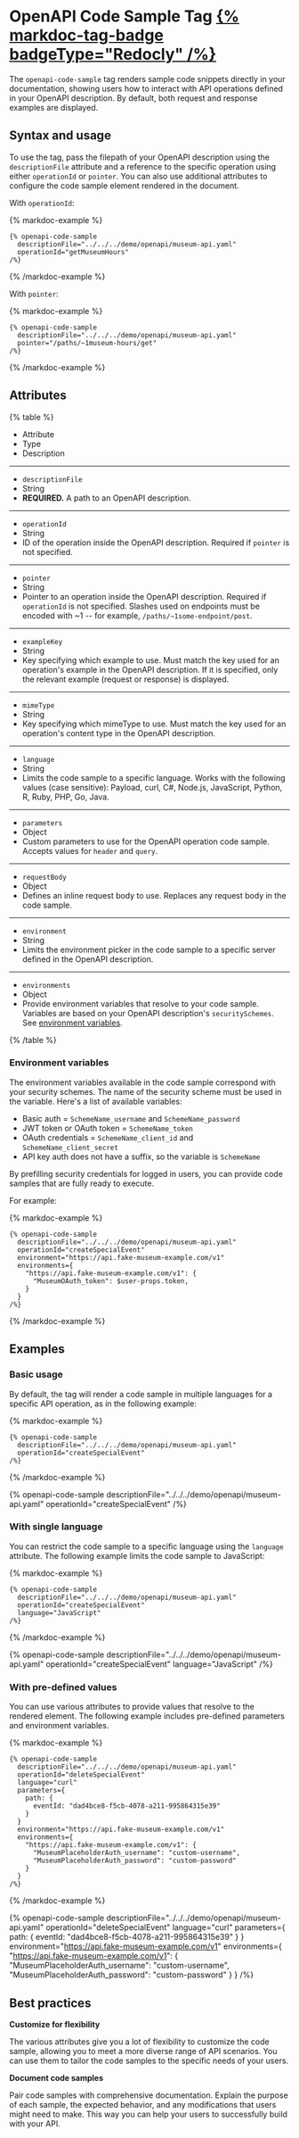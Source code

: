 # OpenAPI Code Sample Tag [{% markdoc-tag-badge badgeType="Redocly" /%}](./tag-library#redocly-tag-badge)

The `openapi-code-sample` tag renders sample code snippets directly in your documentation, showing users how to interact with API operations defined in your OpenAPI description. By default, both request and response examples are displayed.

## Syntax and usage

To use the tag, pass the filepath of your OpenAPI description using the `descriptionFile` attribute and a reference to the specific operation using either `operationId` or `pointer`. You can also use additional attributes to configure the code sample element rendered in the document.

With `operationId`:

{% markdoc-example %}
  ```markdoc {% process=false title="hello" %}
  {% openapi-code-sample
    descriptionFile="../../../demo/openapi/museum-api.yaml"
    operationId="getMuseumHours"
  /%}
  ```
{% /markdoc-example %}

With `pointer`:

{% markdoc-example %}
  ```markdoc {% process=false %}
  {% openapi-code-sample
    descriptionFile="../../../demo/openapi/museum-api.yaml"
    pointer="/paths/~1museum-hours/get"
  /%}
  ```
{% /markdoc-example %}

## Attributes

{% table %}

- Attribute
- Type
- Description

---

- `descriptionFile`
- String
- **REQUIRED.** A path to an OpenAPI description.

---

- `operationId`
- String
- ID of the operation inside the OpenAPI description. Required if `pointer` is not specified.

---

- `pointer`
- String
- Pointer to an operation inside the OpenAPI description. Required if `operationId` is not specified. Slashes used on endpoints must be encoded with ~1 -- for example, `/paths/~1some-endpoint/post`.

---

- `exampleKey`
- String
- Key specifying which example to use. Must match the key used for an operation's example in the OpenAPI description. If it is specified, only the relevant example (request or response) is displayed.

---

- `mimeType`
- String
- Key specifying which mimeType to use. Must match the key used for an operation's content type in the OpenAPI description.

---

- `language`
- String
- Limits the code sample to a specific language. Works with the following values (case sensitive): Payload, curl, C#, Node.js, JavaScript, Python, R, Ruby, PHP, Go, Java.

---

- `parameters`
- Object
- Custom parameters to use for the OpenAPI operation code sample. Accepts values for `header` and `query`.

---

- `requestBody`
- Object
- Defines an inline request body to use. Replaces any request body in the code sample.

---

- `environment`
- String
- Limits the environment picker in the code sample to a specific server defined in the OpenAPI description.

---

- `environments`
- Object
- Provide environment variables that resolve to your code sample. Variables are based on your OpenAPI description's `securitySchemes`. See [environment variables](#environment-variables).

{% /table %}

### Environment variables

The environment variables available in the code sample correspond with your security schemes. The name of the security scheme must be used in the variable. Here's a list of available variables:

- Basic auth = `SchemeName_username` and `SchemeName_password`
- JWT token or OAuth token = `SchemeName_token`
- OAuth credentials = `SchemeName_client_id` and `SchemeName_client_secret`
- API key auth does not have a suffix, so the variable is `SchemeName`

By prefilling security credentials for logged in users, you can provide code samples that are fully ready to execute.

For example:

{% markdoc-example %}
  ``` {% process=false %}
  {% openapi-code-sample
    descriptionFile="../../../demo/openapi/museum-api.yaml"
    operationId="createSpecialEvent"
    environment="https://api.fake-museum-example.com/v1"
    environments={
      "https://api.fake-museum-example.com/v1": {
        "MuseumOAuth_token": $user-props.token,
      }
    }
  /%}
  ```
{% /markdoc-example %}

## Examples

### Basic usage

By default, the tag will render a code sample in multiple languages for a specific API operation, as in the following example:

{% markdoc-example %}
  ``` {% process=false %}
  {% openapi-code-sample
    descriptionFile="../../../demo/openapi/museum-api.yaml"
    operationId="createSpecialEvent"
  /%}
  ```
{% /markdoc-example %}

{% openapi-code-sample
  descriptionFile="../../../demo/openapi/museum-api.yaml"
  operationId="createSpecialEvent"
/%}

### With single language

You can restrict the code sample to a specific language using the `language` attribute. The following example limits the code sample to JavaScript:

{% markdoc-example %}
  ``` {% process=false %}
  {% openapi-code-sample
    descriptionFile="../../../demo/openapi/museum-api.yaml"
    operationId="createSpecialEvent"
    language="JavaScript"
  /%}
  ```
{% /markdoc-example %}

{% openapi-code-sample
  descriptionFile="../../../demo/openapi/museum-api.yaml"
  operationId="createSpecialEvent"
  language="JavaScript"
/%}

### With pre-defined values

You can use various attributes to provide values that resolve to the rendered element. The following example includes pre-defined parameters and environment variables.

{% markdoc-example %}
  ``` {% process=false %}
  {% openapi-code-sample
    descriptionFile="../../../demo/openapi/museum-api.yaml"
    operationId="deleteSpecialEvent"
    language="curl"
    parameters={
      path: {
        eventId: "dad4bce8-f5cb-4078-a211-995864315e39"
      }
    }
    environment="https://api.fake-museum-example.com/v1"
    environments={
      "https://api.fake-museum-example.com/v1": {
        "MuseumPlaceholderAuth_username": "custom-username",
        "MuseumPlaceholderAuth_password": "custom-password"
      }
    }
  /%}
  ```
{% /markdoc-example %}

{% openapi-code-sample
  descriptionFile="../../../demo/openapi/museum-api.yaml"
  operationId="deleteSpecialEvent"
  language="curl"
  parameters={
    path: {
      eventId: "dad4bce8-f5cb-4078-a211-995864315e39"
    }
  }
  environment="https://api.fake-museum-example.com/v1"
  environments={
    "https://api.fake-museum-example.com/v1": {
      "MuseumPlaceholderAuth_username": "custom-username",
      "MuseumPlaceholderAuth_password": "custom-password"
    }
  }
/%}

## Best practices

**Customize for flexibility**

The various attributes give you a lot of flexibility to customize the code sample, allowing you to meet a more diverse range of API scenarios. You can use them to tailor the code samples to the specific needs of your users.

**Document code samples**

Pair code samples with comprehensive documentation. Explain the purpose of each sample, the expected behavior, and any modifications that users might need to make. This way you can help your users to successfully build with your API.
